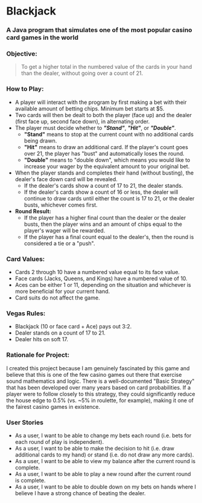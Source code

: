 # Blackjack

### A Java program that simulates one of the most popular casino card games in the world

### **Objective:**

>To get a higher total in the numbered value of the cards in your hand than the dealer, 
without going over a count of 21.

### **How to Play:**

- A player will interact with the program by first making a bet with their available amount of betting chips. Minimum bet starts at $5.
- Two cards will then be dealt to both the player (face up) and the dealer (first face up, second face down), in alternating order.
- The player must decide whether to ***"Stand"***, ***"Hit"***, or ***"Double"***.
  - **"Stand"** means to stop at the current count with no additional cards being drawn.
  - **"Hit"** means to draw an additional card. If the player's count goes over 21, the player has "bust" and automatically loses the round.
  - **"Double"** means to "double down", which means you would like to increase your wager by the equivalent amount to your original bet.
- When the player stands and completes their hand (without busting), the dealer's face down card will be revealed.
  - If the dealer's cards show a count of 17 to 21, the dealer stands.
  - If the dealer's cards show a count of 16 or less, the dealer will continue to draw cards until either the count is 17 to 21, or the dealer busts, whichever comes first.
- **Round Result:**
  - If the player has a higher final count than the dealer or the dealer busts, then the player wins and an amount of chips equal to the player's wager will be rewarded.
  - If the player has a final count equal to the dealer's, then the round is considered a tie or a "push".

### **Card Values:**
- Cards 2 through 10 have a numbered value equal to its face value.
- Face cards (Jacks, Queens, and Kings) have a numbered value of 10.
- Aces can be either 1 or 11, depending on the situation and whichever is more beneficial for your current hand.
- Card suits do not affect the game.

### **Vegas Rules:**
- Blackjack (10 or face card + Ace) pays out 3:2.
- Dealer stands on a count of 17 to 21.
- Dealer hits on soft 17.

### **Rationale for Project:**
I created this project because I am genuinely fascinated by this game and believe that this is one of the few casino games out there that exercise sound mathematics and logic. There is a well-documented "Basic Strategy" that has been developed over many years based on card probabilities. If a player were to follow closely to this strategy, they could significantly reduce the house edge to 0.5% (vs. ~5% in roulette, for example), making it one of the fairest casino games in existence. 

### **User Stories**
- As a user, I want to be able to change my bets each round (i.e. bets for each round of play is independent).
- As a user, I want to be able to make the decision to hit (i.e. draw additional cards to my hand) or stand (i.e. do not draw any more cards). 
- As a user, I want to be able to view my balance after the current round is complete.
- As a user, I want to be able to play a new round after the current round is complete.
- As a user, I want to be able to double down on my bets on hands where I believe I have a strong chance of beating the dealer.